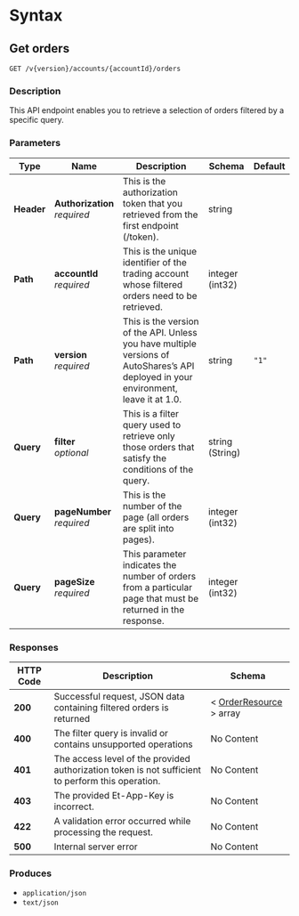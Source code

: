 # Syntax

## Get orders

```
GET /v{version}/accounts/{accountId}/orders
```

### Description

This API endpoint enables you to retrieve a selection of orders filtered by a specific query.

### Parameters

| Type       | Name                                                       | Description                                                                                                                          | Schema          | Default |
| ---------- | ---------------------------------------------------------- | ------------------------------------------------------------------------------------------------------------------------------------ | --------------- | ------- |
| **Header** | <p><strong>Authorization</strong><br><em>required</em></p> | This is the authorization token that you retrieved from the first endpoint (/token).                                                 | string          |         |
| **Path**   | <p><strong>accountId</strong><br><em>required</em></p>     | This is the unique identifier of the trading account whose filtered orders need to be retrieved.                                     | integer (int32) |         |
| **Path**   | <p><strong>version</strong><br><em>required</em></p>       | This is the version of the API. Unless you have multiple versions of AutoShares’s API deployed in your environment, leave it at 1.0. | string          | `"1"`   |
| **Query**  | <p><strong>filter</strong><br><em>optional</em></p>        | This is a filter query used to retrieve only those orders that satisfy the conditions of the query.                                  | string (String) |         |
| **Query**  | <p><strong>pageNumber</strong><br><em>required</em></p>    | This is the number of the page (all orders are split into pages).                                                                    | integer (int32) |         |
| **Query**  | <p><strong>pageSize</strong><br><em>required</em></p>      | This parameter indicates the number of orders from a particular page that must be returned in the response.                          | integer (int32) |         |

### Responses

| HTTP Code | Description                                                                                       | Schema                                                        |
| --------- | ------------------------------------------------------------------------------------------------- | ------------------------------------------------------------- |
| **200**   | Successful request, JSON data containing filtered orders is returned                              | < [OrderResource](orders\_getorders.md#orderresource) > array |
| **400**   | The filter query is invalid or contains unsupported operations                                    | No Content                                                    |
| **401**   | The access level of the provided authorization token is not sufficient to perform this operation. | No Content                                                    |
| **403**   | The provided Et-App-Key is incorrect.                                                             | No Content                                                    |
| **422**   | A validation error occurred while processing the request.                                         | No Content                                                    |
| **500**   | Internal server error                                                                             | No Content                                                    |

### Produces

* `application/json`
* `text/json`
